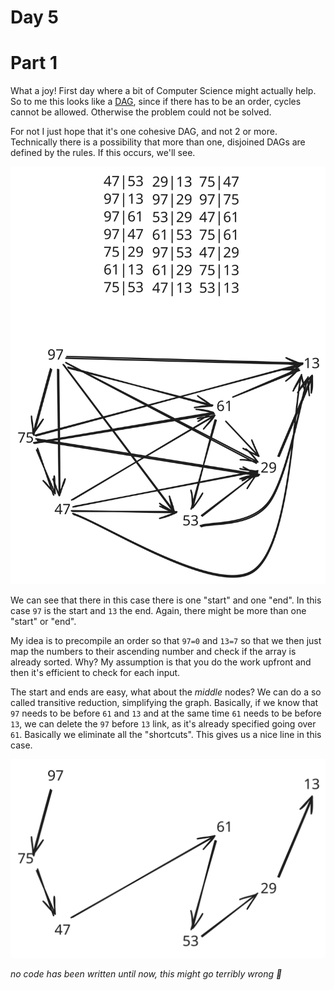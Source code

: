 # Day 5

# Part 1

What a joy! First day where a bit of Computer Science might actually help.
So to me this looks like a [DAG](https://en.wikipedia.org/wiki/Directed_acyclic_graph), since if there has to be an order, cycles cannot be allowed. Otherwise the problem could not be solved.

For not I just hope that it's one cohesive DAG, and not 2 or more. Technically there is a possibility that more than one, disjoined DAGs are defined by the rules. If this occurs, we'll see.

![DAG Image](./day_5_dag_test.svg)

We can see that there in this case there is one "start" and one "end". In this case `97` is the start and `13` the end. Again, there might be more than one "start" or "end".

My idea is to precompile an order so that `97=0` and `13=7` so that we then just map the numbers to their ascending number and check if the array is already sorted. Why? My assumption is that you do the work upfront and then it's efficient to check for each input.

The start and ends are easy, what about the _middle_ nodes? We can do a so called transitive reduction, simplifying the graph. Basically, if we know that `97` needs to be before `61` and `13` and at the same time `61` needs to be before `13`, we can delete the `97` before `13` link, as it's already specified going over `61`. Basically we eliminate all the "shortcuts". This gives us a nice line in this case.

![reduced DAG](./day_5_dag_reduced.svg)

_no code has been written until now, this might go terribly wrong 💩_
